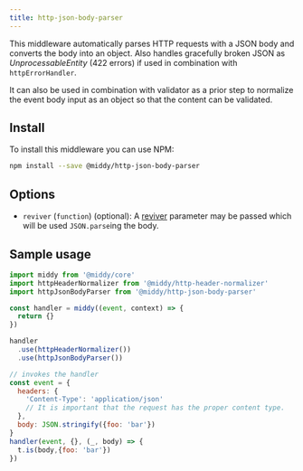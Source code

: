 ```yaml
---
title: http-json-body-parser
---
```


This middleware automatically parses HTTP requests with a JSON body and converts the body into an
object. Also handles gracefully broken JSON as *UnprocessableEntity* (422 errors)
if used in combination with `httpErrorHandler`.

It can also be used in combination with validator as a prior step to normalize the
event body input as an object so that the content can be validated.


## Install

To install this middleware you can use NPM:

```bash npm2yarn
npm install --save @middy/http-json-body-parser
```


## Options

- `reviver` (`function`) (optional): A [reviver](https://developer.mozilla.org/en-US/docs/Web/JavaScript/Reference/Global_Objects/JSON/parse#Parameters) parameter may be passed which will be used `JSON.parse`ing the body.


## Sample usage

```javascript
import middy from '@middy/core'
import httpHeaderNormalizer from '@middy/http-header-normalizer'
import httpJsonBodyParser from '@middy/http-json-body-parser'

const handler = middy((event, context) => {
  return {}
})

handler
  .use(httpHeaderNormalizer())
  .use(httpJsonBodyParser())

// invokes the handler
const event = {
  headers: {
    'Content-Type': 'application/json'  
    // It is important that the request has the proper content type.
  },
  body: JSON.stringify({foo: 'bar'})
}
handler(event, {}, (_, body) => {
  t.is(body,{foo: 'bar'})
})
```
